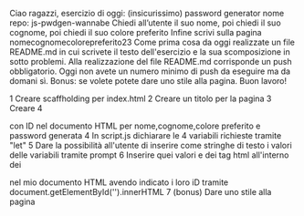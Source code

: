 Ciao ragazzi,
esercizio di oggi: (insicurissimo) password generator
nome repo: js-pwdgen-wannabe
Chiedi all’utente il suo nome,
poi chiedi il suo cognome,
poi chiedi il suo colore preferito
Infine scrivi sulla pagina nomecognomecolorepreferito23
Come prima cosa da oggi realizzate un file README.md in cui scrivete il testo dell'esercizio e la sua scomposizione in sotto problemi. Alla realizzazione del file README.md corrisponde un push obbligatorio.
Oggi non avete un numero minimo di push da eseguire ma da domani sì.
Bonus: se volete potete dare uno stile alla pagina.
Buon lavoro!

1 Creare scaffholding per index.html
2 Creare un titolo per la pagina
3 Creare 4 <p></p> con ID nel documento HTML per nome,cognome,colore preferito e password generata
4 In script.js dichiarare le 4 variabili richieste tramite "let"
5 Dare la possibilità all'utente di inserire come stringhe di testo i valori delle variabili tramite prompt
6 Inserire quei valori e dei tag html all'interno dei <p></p> nel mio documento HTML avendo indicato i loro iD tramite document.getElementById('').innerHTML
7 (bonus) Dare uno stile alla pagina




